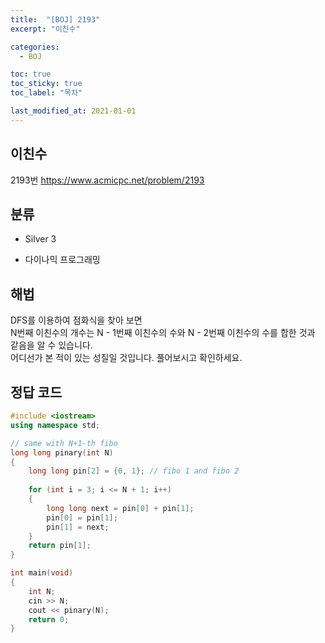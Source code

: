```yaml
---
title:  "[BOJ] 2193"
excerpt: "이친수"

categories:
  - BOJ

toc: true
toc_sticky: true
toc_label: "목차"

last_modified_at: 2021-01-01
---
```


## 이친수

2193번 <https://www.acmicpc.net/problem/2193>

## 분류
* Silver 3

* 다이나믹 프로그래밍

## 해법
DFS를 이용하여 점화식을 찾아 보면<br>
N번째 이친수의 개수는 N - 1번째 이친수의 수와 N - 2번째 이친수의 수를 합한 것과 같음을 알 수 있습니다.<br>
어디선가 본 적이 있는 성질일 것입니다. 풀어보시고 확인하세요.

## 정답 코드
```cpp
#include <iostream>
using namespace std;

// same with N+1-th fibo
long long pinary(int N)
{
    long long pin[2] = {0, 1}; // fibo 1 and fibo 2
    
    for (int i = 3; i <= N + 1; i++)
    {
        long long next = pin[0] + pin[1];
        pin[0] = pin[1];
        pin[1] = next;
    }
    return pin[1];
}

int main(void)
{
    int N;
    cin >> N;
    cout << pinary(N);
    return 0;
}
```